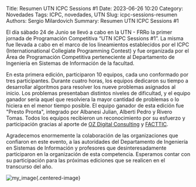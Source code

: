 Title: Resumen UTN ICPC Sessions #1
Date: 2023-06-26 10:20
Category: Novedades
Tags: ICPC, novedades, UTN
Slug: icpc-sessions-resumen
Authors: Sergio Milardovich
Summary: Resumen UTN ICPC Sessions #1

El día sábado 24 de Junio se llevó a cabo en la UTN - FRRo la primer jornada de Programación Competitiva “UTN ICPC Sessions #1”. La misma fue llevada a cabo en el marco de los lineamientos establecidos por el ICPC (Internationational Collegiate Programming Contest) y fue organizada por el Área de Programación Competitiva perteneciente al Departamento de Ingeniería en Sistemas de Información de la facultad.

En esta primera edición, participaron 10 equipos, cada uno conformado por tres participantes. Durante cuatro horas, los equipos dedicaron su tiempo a desarrollar algoritmos para resolver los nueve problemas asignados al inicio. Los problemas presentaban distintos niveles de dificultad, y el equipo ganador sería aquel que resolviera la mayor cantidad de problemas o lo hiciera en el menor tiempo posible. El equipo ganador de esta edición fue "Presto Pronta", integrado por Albanesi Julian, Alberti Pedro y Rivero Tomas.
Todos los equipos recibieron un reconocimiento por su esfuerzo y participación gracias al aporte de [OZ Digital Consulting](https://followoz.com/) y [FACTTIC](https://facttic.org.ar/).

Agradecemos enormemente la colaboración de las organizaciones que confiaron en este evento, a las autoridades del Departamento de Ingeniería en Sistemas de Información y profesores que desinteresadamente participaron en la organización de esta competencia. Esperamos contar con su participación para las próximas ediciones que se realicen en el transcurso del año.

![ my_image](../images/UTN_ICPC_N1_21.jpg "Participación ICPC Sessions"){.centered-image}

